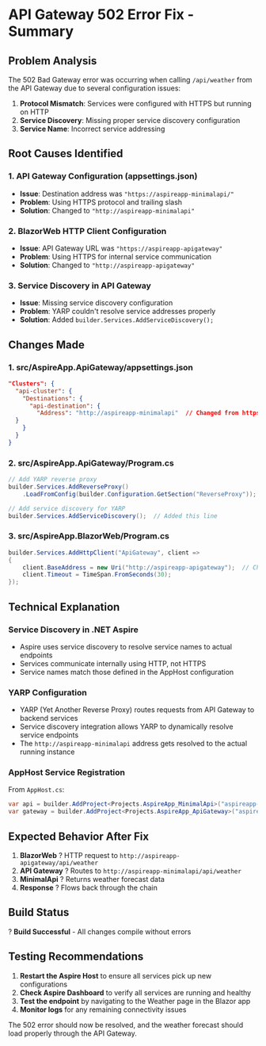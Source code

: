 # API Gateway 502 Error Fix - Summary

## Problem Analysis
The 502 Bad Gateway error was occurring when calling `/api/weather` from the API Gateway due to several configuration issues:

1. **Protocol Mismatch**: Services were configured with HTTPS but running on HTTP
2. **Service Discovery**: Missing proper service discovery configuration
3. **Service Name**: Incorrect service addressing

## Root Causes Identified

### 1. **API Gateway Configuration (appsettings.json)**
- **Issue**: Destination address was `"https://aspireapp-minimalapi/"` 
- **Problem**: Using HTTPS protocol and trailing slash
- **Solution**: Changed to `"http://aspireapp-minimalapi"`

### 2. **BlazorWeb HTTP Client Configuration**
- **Issue**: API Gateway URL was `"https://aspireapp-apigateway"`
- **Problem**: Using HTTPS for internal service communication
- **Solution**: Changed to `"http://aspireapp-apigateway"`

### 3. **Service Discovery in API Gateway**
- **Issue**: Missing service discovery configuration
- **Problem**: YARP couldn't resolve service addresses properly
- **Solution**: Added `builder.Services.AddServiceDiscovery();`

## Changes Made

### 1. **src/AspireApp.ApiGateway/appsettings.json**
```json
"Clusters": {
  "api-cluster": {
    "Destinations": {
      "api-destination": {
        "Address": "http://aspireapp-minimalapi"  // Changed from https://aspireapp-minimalapi/
  }
    }
  }
}
```

### 2. **src/AspireApp.ApiGateway/Program.cs**
```csharp
// Add YARP reverse proxy
builder.Services.AddReverseProxy()
    .LoadFromConfig(builder.Configuration.GetSection("ReverseProxy"));

// Add service discovery for YARP
builder.Services.AddServiceDiscovery();  // Added this line
```

### 3. **src/AspireApp.BlazorWeb/Program.cs**
```csharp
builder.Services.AddHttpClient("ApiGateway", client =>
{
    client.BaseAddress = new Uri("http://aspireapp-apigateway");  // Changed from https://
    client.Timeout = TimeSpan.FromSeconds(30);
});
```

## Technical Explanation

### Service Discovery in .NET Aspire
- Aspire uses service discovery to resolve service names to actual endpoints
- Services communicate internally using HTTP, not HTTPS
- Service names match those defined in the AppHost configuration

### YARP Configuration
- YARP (Yet Another Reverse Proxy) routes requests from API Gateway to backend services
- Service discovery integration allows YARP to dynamically resolve service endpoints
- The `http://aspireapp-minimalapi` address gets resolved to the actual running instance

### AppHost Service Registration
From `AppHost.cs`:
```csharp
var api = builder.AddProject<Projects.AspireApp_MinimalApi>("aspireapp-minimalapi")
var gateway = builder.AddProject<Projects.AspireApp_ApiGateway>("aspireapp-apigateway")
```

## Expected Behavior After Fix

1. **BlazorWeb** ? HTTP request to `http://aspireapp-apigateway/api/weather`
2. **API Gateway** ? Routes to `http://aspireapp-minimalapi/api/weather`
3. **MinimalApi** ? Returns weather forecast data
4. **Response** ? Flows back through the chain

## Build Status
? **Build Successful** - All changes compile without errors

## Testing Recommendations

1. **Restart the Aspire Host** to ensure all services pick up new configurations
2. **Check Aspire Dashboard** to verify all services are running and healthy
3. **Test the endpoint** by navigating to the Weather page in the Blazor app
4. **Monitor logs** for any remaining connectivity issues

The 502 error should now be resolved, and the weather forecast should load properly through the API Gateway.
